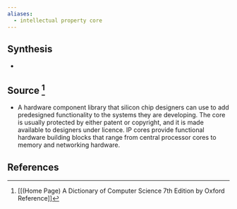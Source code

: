 ```yaml
---
aliases:
  - intellectual property core
---
```

## Synthesis
- 
## Source [^1]
- A hardware component library that silicon chip designers can use to add predesigned functionality to the systems they are developing. The core is usually protected by either patent or copyright, and it is made available to designers under licence. IP cores provide functional hardware building blocks that range from central processor cores to memory and networking hardware.
## References

[^1]: [[(Home Page) A Dictionary of Computer Science 7th Edition by Oxford Reference]]